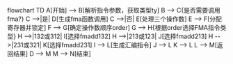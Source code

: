 flowchart TD
    A[开始] --> B[解析指令参数，获取类型ty]
    B --> C{是否需要调用fma?}
    C -->|是| D[生成fma函数调用]
    C -->|否| E[处理三个操作数]
    E --> F[分配寄存器并锁定]
    F --> G[确定操作数顺序order]
    G --> H{根据order选择FMA指令类型}
    H -->|132或312| I[选择fmadd132]
    H -->|213或123| J[选择fmadd213]
    H -->|231或321| K[选择fmadd231]
    I --> L[生成汇编指令]
    J --> L
    K --> L
    L --> M[返回结果]
    D --> M
    M --> N[结束]
